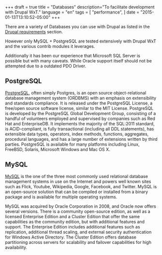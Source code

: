+++
draft = true
title = "Databases"
description="To facilitate development with Drupal WxT."
language = "en"
tags = [
    "performance",
]
date = "2015-01-13T13:10:52-05:00"
+++

There are a variety of Databases you can use with Drupal as listed in the [Drupal requirements][drupal_req] section.

However only MySQL + PostgreSQL are tested extensively with Drupal WxT and the various contrib modules it leverages.

Additionally it has been our experience that Microsoft SQL Server is possible but with many caveats. While Oracle support itself should not be attempted due to a outdated PDO Driver.

## PostgreSQL

[PostgreSQL][postgresql], often simply Postgres, is an open source object-relational database management system (ORDBMS) with an emphasis on extensibility and standards compliance. It is released under the PostgreSQL License, a free/open source software license, similar to the MIT License. PostgreSQL is developed by the PostgreSQL Global Development Group, consisting of a handful of volunteers employed and supervised by companies such as Red Hat and EnterpriseDB. It implements the majority of the SQL:2011 standard, is ACID-compliant, is fully transactional (including all DDL statements), has extensible data types, operators, index methods, functions, aggregates, procedural languages, and has a large number of extensions written by third parties. PostgreSQL is available for many platforms including Linux, FreeBSD, Solaris, Microsoft Windows and Mac OS X.

## MySQL

[MySQL][mysql] is the one of the three most commonly used relational database management systems in use on the Internet and powers well known sites such as Flick, Youtube, Wikipedia, Google, Facebook, and Twitter. MySQL is an open-source solution that can be compiled or installed from a binary package and is available for multiple operating systems.

MySQL was acquired by Oracle Corporation in 2008, and Oracle now offers several versions. There is a community open-source edition, as well as a licensed Enterprise Edition and a Cluster Edition that offer the same capabilities as the community edition, but with additional features and support. The Enterprise Edition includes additional features such as replication, additional thread scaling, and external security authentication for Windows Active Directory. The Cluster Edition offers database partitioning across servers for scalability and failover capabilities for high availability.

<!-- Links Referenced -->

[drupal_req]:       https://www.drupal.org/requirements
[mysql]:            https://mysql.com
[postgresql]:       http://postgresql.org
